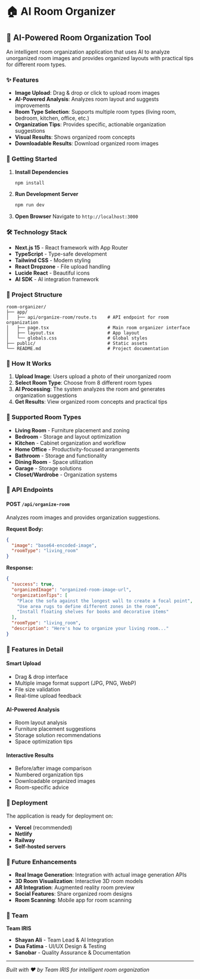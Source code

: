 # 🏠 AI Room Organizer

## 🤖 AI-Powered Room Organization Tool

An intelligent room organization application that uses AI to analyze unorganized room images and provides organized layouts with practical tips for different room types.

### ✨ Features

- **Image Upload**: Drag & drop or click to upload room images
- **AI-Powered Analysis**: Analyzes room layout and suggests improvements
- **Room Type Selection**: Supports multiple room types (living room, bedroom, kitchen, office, etc.)
- **Organization Tips**: Provides specific, actionable organization suggestions
- **Visual Results**: Shows organized room concepts
- **Downloadable Results**: Download organized room images

### 🚀 Getting Started

1. **Install Dependencies**

   ```bash
   npm install
   ```

2. **Run Development Server**

   ```bash
   npm run dev
   ```

3. **Open Browser**
   Navigate to `http://localhost:3000`

### 🛠️ Technology Stack

- **Next.js 15** - React framework with App Router
- **TypeScript** - Type-safe development
- **Tailwind CSS** - Modern styling
- **React Dropzone** - File upload handling
- **Lucide React** - Beautiful icons
- **AI SDK** - AI integration framework

### 📁 Project Structure

```
room-organizer/
├── app/
│   ├── api/organize-room/route.ts    # API endpoint for room organization
│   ├── page.tsx                      # Main room organizer interface
│   ├── layout.tsx                    # App layout
│   └── globals.css                   # Global styles
├── public/                           # Static assets
└── README.md                         # Project documentation
```

### 🎯 How It Works

1. **Upload Image**: Users upload a photo of their unorganized room
2. **Select Room Type**: Choose from 8 different room types
3. **AI Processing**: The system analyzes the room and generates organization suggestions
4. **Get Results**: View organized room concepts and practical tips

### 🏡 Supported Room Types

- **Living Room** - Furniture placement and zoning
- **Bedroom** - Storage and layout optimization
- **Kitchen** - Cabinet organization and workflow
- **Home Office** - Productivity-focused arrangements
- **Bathroom** - Storage and functionality
- **Dining Room** - Space utilization
- **Garage** - Storage solutions
- **Closet/Wardrobe** - Organization systems

### 🔧 API Endpoints

#### POST `/api/organize-room`

Analyzes room images and provides organization suggestions.

**Request Body:**

```json
{
  "image": "base64-encoded-image",
  "roomType": "living_room"
}
```

**Response:**

```json
{
  "success": true,
  "organizedImage": "organized-room-image-url",
  "organizationTips": [
    "Place the sofa against the longest wall to create a focal point",
    "Use area rugs to define different zones in the room",
    "Install floating shelves for books and decorative items"
  ],
  "roomType": "living_room",
  "description": "Here's how to organize your living room..."
}
```

### 🎨 Features in Detail

#### **Smart Upload**

- Drag & drop interface
- Multiple image format support (JPG, PNG, WebP)
- File size validation
- Real-time upload feedback

#### **AI-Powered Analysis**

- Room layout analysis
- Furniture placement suggestions
- Storage solution recommendations
- Space optimization tips

#### **Interactive Results**

- Before/after image comparison
- Numbered organization tips
- Downloadable organized images
- Room-specific advice

### 🚀 Deployment

The application is ready for deployment on:

- **Vercel** (recommended)
- **Netlify**
- **Railway**
- **Self-hosted servers**

### 🔮 Future Enhancements

- **Real Image Generation**: Integration with actual image generation APIs
- **3D Room Visualization**: Interactive 3D room models
- **AR Integration**: Augmented reality room preview
- **Social Features**: Share organized room designs
- **Room Scanning**: Mobile app for room scanning

### 👥 Team

**Team IRIS**

- **Shayan Ali** - Team Lead & AI Integration
- **Dua Fatima** - UI/UX Design & Testing
- **Sanobar** - Quality Assurance & Documentation

---

_Built with ❤️ by Team IRIS for intelligent room organization_
